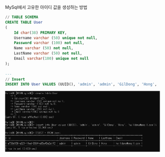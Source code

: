 MySql에서 고유한 아이디 값을 생성하는 방법

```SQL
// TABLE SCHEMA
CREATE TABLE User
(
	Id char(38) PRIMARY KEY,
	Username varchar (50) unique not null,
	Password varchar (100) not null,
	Name varchar (50) not null,
	LastName varchar (50) not null,
	Email varchar(100) unique not null
);

---
// Insert
INSERT INTO User VALUES (UUID(), 'admin', 'admin', 'GilDong', 'Hong', 'hgildong@gmail.com');

```

![UUID](./imgs/UUID_Result.png)
